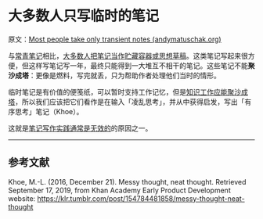 # 大多数人只写临时的笔记

原文：[Most people take only transient notes (andymatuschak.org)](https://notes.andymatuschak.org/z2ZAGQBHuJ2u9WrtAQHAEHcCZTtqpsGkAsrD1)

与[常青笔记](https://notes.andymatuschak.org/z4SDCZQeRo4xFEQ8H4qrSqd68ucpgE6LU155C)相比，[大多数人把笔记当作贮藏容器或思想草稿](https://notes.andymatuschak.org/z5nw1rPzimCJYyMknDujwvP344Hv3ixCZRZV2)。这类笔记写起来很方便，但这样写笔记写一年，最终只能得到一大堆互不相干的笔记。这些笔记不能**聚沙成塔**：更像是燃料，写完就丢，只为帮助作者处理他们当时的情形。

临时笔记是有价值的便笺纸，可以暂时支持工作记忆，但是[知识工作应能聚沙成塔](https://notes.andymatuschak.org/z6UDDkom8Aifg6mLdjT1sPtbMBweCmpyTwmJT)，所以我们应该把它们看作是在输入「凌乱思考」，并从中获得启发，写出「有序思考」笔记（Khoe）。

这就是[笔记写作实践通常是无效的](https://notes.andymatuschak.org/z8V2q398qu89vdJ73N2BEYCgevMqux3yxQUAC)的原因之一。

------

## 参考文献

Khoe, M.-L. (2016, December 21). Messy thought, neat thought. Retrieved September 17, 2019, from Khan Academy Early Product Development website: https://klr.tumblr.com/post/154784481858/messy-thought-neat-thought